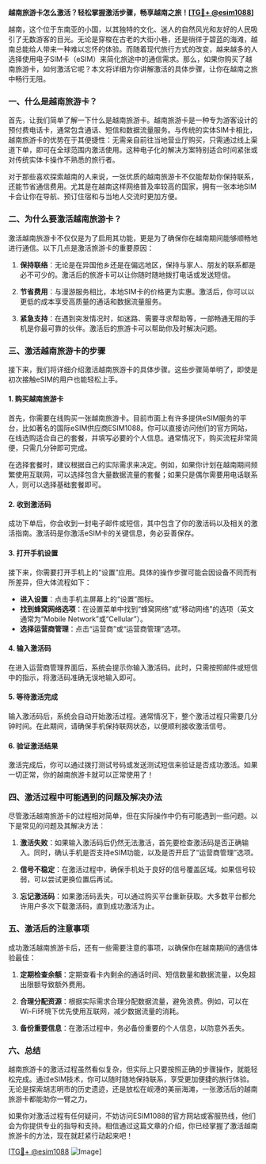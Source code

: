 **越南旅游卡怎么激活？轻松掌握激活步骤，畅享越南之旅！[[TG💪+ @esim1088](https://t.me/s/esim1088)]**

越南，这个位于东南亚的小国，以其独特的文化、迷人的自然风光和友好的人民吸引了无数游客的目光。无论是穿梭在古老的大街小巷，还是徜徉于碧蓝的海滩，越南总能给人带来一种难以忘怀的体验。而随着现代旅行方式的改变，越来越多的人选择使用电子SIM卡（eSIM）来简化旅途中的通信需求。那么，如果你购买了越南旅游卡，如何激活它呢？本文将详细为你讲解激活的具体步骤，让你在越南之旅中畅行无阻。

### 一、什么是越南旅游卡？

首先，让我们简单了解一下什么是越南旅游卡。越南旅游卡是一种专为游客设计的预付费电话卡，通常包含通话、短信和数据流量服务。与传统的实体SIM卡相比，越南旅游卡的优势在于其便捷性：无需亲自前往当地营业厅购买，只需通过线上渠道下单，即可在全球范围内激活使用。这种电子化的解决方案特别适合时间紧张或对传统实体卡操作不熟悉的旅行者。

对于那些喜欢探索越南的人来说，一张优质的越南旅游卡不仅能帮助你保持联系，还能节省通信费用。尤其是在越南这样网络普及率较高的国家，拥有一张本地SIM卡会让你在导航、预订住宿和与当地人交流时更加方便。

### 二、为什么要激活越南旅游卡？

激活越南旅游卡不仅仅是为了启用其功能，更是为了确保你在越南期间能够顺畅地进行通信。以下几点是激活旅游卡的重要原因：

1. **保持联络**：无论是在异国他乡还是在偏远地区，保持与家人、朋友的联系都是必不可少的。激活后的旅游卡可以让你随时随地拨打电话或发送短信。
   
2. **节省费用**：与漫游服务相比，本地SIM卡的价格更为实惠。激活后，你可以以更低的成本享受高质量的通话和数据流量服务。

3. **紧急支持**：在遇到突发情况时，如迷路、需要寻求帮助等，一部畅通无阻的手机是你最可靠的伙伴。激活后的旅游卡可以帮助你及时解决问题。

### 三、激活越南旅游卡的步骤

接下来，我们将详细介绍激活越南旅游卡的具体步骤。这些步骤简单明了，即使是初次接触eSIM的用户也能轻松上手。

#### 1. 购买越南旅游卡

首先，你需要在线购买一张越南旅游卡。目前市面上有许多提供eSIM服务的平台，比如著名的国际eSIM供应商ESIM1088。你可以直接访问他们的官方网站，在线选购适合自己的套餐，并填写必要的个人信息。通常情况下，购买流程非常简便，只需几分钟即可完成。

在选择套餐时，建议根据自己的实际需求来决定。例如，如果你计划在越南期间频繁使用互联网，可以选择包含大量数据流量的套餐；如果只是偶尔需要用电话联系人，则可以选择基础套餐即可。

#### 2. 收到激活码

成功下单后，你会收到一封电子邮件或短信，其中包含了你的激活码以及相关的激活指南。激活码是你激活eSIM卡的关键信息，务必妥善保存。

#### 3. 打开手机设置

接下来，你需要打开手机上的“设置”应用。具体的操作步骤可能会因设备不同而有所差异，但大体流程如下：

- **进入设置**：点击手机主屏幕上的“设置”图标。
- **找到蜂窝网络选项**：在设置菜单中找到“蜂窝网络”或“移动网络”的选项（英文通常为“Mobile Network”或“Cellular”）。
- **选择运营商管理**：点击“运营商”或“运营商管理”选项。

#### 4. 输入激活码

在进入运营商管理界面后，系统会提示你输入激活码。此时，只需按照邮件或短信中的指示，将激活码准确无误地输入即可。

#### 5. 等待激活完成

输入激活码后，系统会自动开始激活过程。通常情况下，整个激活过程只需要几分钟时间。在此期间，请确保手机保持联网状态，以便顺利接收激活信号。

#### 6. 验证激活结果

激活完成后，你可以通过拨打测试号码或发送测试短信来验证是否成功激活。如果一切正常，你的越南旅游卡就可以正常使用了！

### 四、激活过程中可能遇到的问题及解决办法

尽管激活越南旅游卡的过程相对简单，但在实际操作中仍有可能遇到一些问题。以下是常见的问题及其解决方法：

1. **激活失败**：如果输入激活码后仍然无法激活，首先要检查激活码是否正确输入。同时，确认手机是否支持eSIM功能，以及是否开启了“运营商管理”选项。

2. **信号不稳定**：在激活过程中，确保手机处于良好的信号覆盖区域。如果信号较弱，可以尝试更换位置后再试。

3. **忘记激活码**：如果激活码丢失，可以通过购买平台重新获取。大多数平台都允许用户多次下载激活码，直到成功激活为止。

### 五、激活后的注意事项

成功激活越南旅游卡后，还有一些需要注意的事项，以确保你在越南期间的通信体验最佳：

1. **定期检查余额**：定期查看卡内剩余的通话时间、短信数量和数据流量，以免超出限额导致额外费用。

2. **合理分配资源**：根据实际需求合理分配数据流量，避免浪费。例如，可以在Wi-Fi环境下优先使用互联网，减少数据流量的消耗。

3. **备份重要信息**：在激活过程中，务必备份重要的个人信息，以防意外丢失。

### 六、总结

越南旅游卡的激活过程虽然看似复杂，但实际上只要按照正确的步骤操作，就能轻松完成。通过eSIM技术，你可以随时随地保持联系，享受更加便捷的旅行体验。无论是探索胡志明市的历史遗迹，还是放松在岘港的美丽海滩，一张激活后的越南旅游卡都能助你一臂之力。

如果你对激活过程有任何疑问，不妨访问ESIM1088的官方网站或客服热线，他们会为你提供专业的指导和支持。相信通过这篇文章的介绍，你已经掌握了激活越南旅游卡的方法，现在就赶紧行动起来吧！

[[TG💪+ @esim1088](https://t.me/s/esim1088) ![Image](https://i.postimg.cc/4NQfJmqS/Snipaste-2025-05-13-00-14-12.png)]